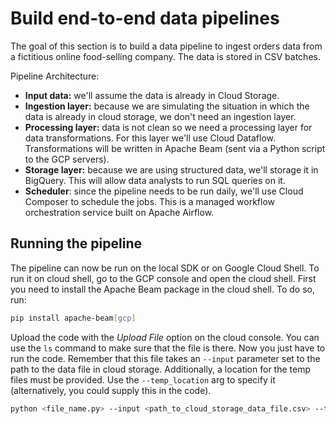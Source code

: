 # Build end-to-end data pipelines

The goal of this section is to build a data pipeline to ingest orders data from a fictitious online food-selling company. The data is stored in CSV batches.

Pipeline Architecture:

- **Input data:** we'll assume the data is already in Cloud Storage.
- **Ingestion layer:** because we are simulating the situation in which the data is already in cloud storage, we don't need an ingestion layer.
- **Processing layer:** data is not clean so we need a processing layer for data transformations. For this layer we'll use Cloud Dataflow. Transformations will be written in Apache Beam (sent via a Python script to the GCP servers).
- **Storage layer:** because we are using structured data, we'll storage it in BigQuery. This will allow data analysts to run SQL queries on it.
- **Scheduler**: since the pipeline needs to be run daily, we'll use Cloud Composer to schedule the jobs. This is a managed workflow orchestration service built on Apache Airflow.

## Running the pipeline

The pipeline can now be run on the local SDK or on Google Cloud Shell. To run it on cloud shell, go to the GCP console and open the cloud shell. First you need to install the Apache Beam package in the cloud shell. To do so, run:

``` zsh
pip install apache-beam[gcp]
```

Upload the code with the *Upload File* option on the cloud console. You can use the `ls` command to make sure that the file is there. Now you just have to run the code. Remember that this file takes an `--input` parameter set to the path to the data file in cloud storage. Additionally, a location for the temp files must be provided. Use the `--temp_location` arg to specify it (alternatively, you could supply this in the code).

``` zsh
python <file_name.py> --input <path_to_cloud_storage_data_file.csv> --temp_location <bucket_name>
```

